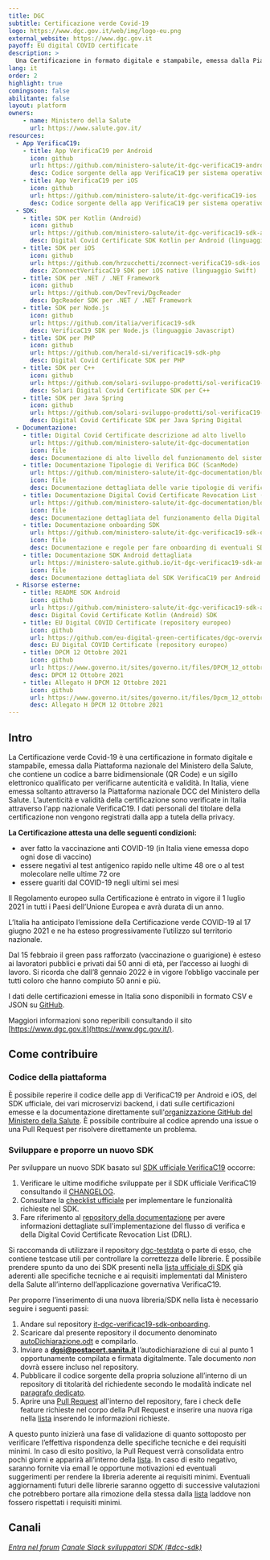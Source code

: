 ```yaml
---
title: DGC
subtitle: Certificazione verde Covid-19
logo: https://www.dgc.gov.it/web/img/logo-eu.png
external_website: https://www.dgc.gov.it
payoff: EU digital COVID certificate
description: >
  Una Certificazione in formato digitale e stampabile, emessa dalla Piattaforma nazionale del Ministero della Salute, che contiene un QR Code per verificarne autenticità e validità.
lang: it
order: 2
highlight: true
comingsoon: false
abilitante: false
layout: platform
owners:
    - name: Ministero della Salute
      url: https://www.salute.gov.it/
resources:
  - App VerificaC19:
    - title: App VerificaC19 per Android
      icon: github
      url: https://github.com/ministero-salute/it-dgc-verificaC19-android
      desc: Codice sorgente della app VerificaC19 per sistema operativo Android
    - title: App VerificaC19 per iOS
      icon: github
      url: https://github.com/ministero-salute/it-dgc-verificaC19-ios
      desc: Codice sorgente della app VerificaC19 per sistema operativo iOS
  - SDK:
    - title: SDK per Kotlin (Android)
      icon: github
      url: https://github.com/ministero-salute/it-dgc-verificac19-sdk-android
      desc: Digital Covid Certificate SDK Kotlin per Android (linguaggio Kotlin) sul quale si basa la app VerificaC19
    - title: SDK per iOS
      icon: github
      url: https://github.com/hrzucchetti/zconnect-verificaC19-sdk-ios
      desc: ZConnectVerificaC19 SDK per iOS native (linguaggio Swift)
    - title: SDK per .NET / .NET Framework
      icon: github
      url: https://github.com/DevTrevi/DgcReader
      desc: DgcReader SDK per .NET / .NET Framework
    - title: SDK per Node.js
      icon: github
      url: https://github.com/italia/verificac19-sdk
      desc: VerificaC19 SDK per Node.js (linguaggio Javascript)
    - title: SDK per PHP
      icon: github
      url: https://github.com/herald-si/verificac19-sdk-php
      desc: Digital Covid Certificate SDK per PHP
    - title: SDK per C++
      icon: github
      url: https://github.com/solari-sviluppo-prodotti/sol-verificaC19-sdk-cpp-linux
      desc: Solari Digital Covid Certificate SDK per C++
    - title: SDK per Java Spring
      icon: github
      url: https://github.com/solari-sviluppo-prodotti/sol-verificaC19-sdk-cpp-linux
      desc: Digital Covid Certificate SDK per Java Spring Digital
  - Documentazione:
    - title: Digital Covid Certificate descrizione ad alto livello
      url: https://github.com/ministero-salute/it-dgc-documentation
      icon: file
      desc: Documentazione di alto livello del funzionamento del sistema DCC.
    - title: Documentazione Tipologie di Verifica DGC (ScanMode)
      url: https://github.com/ministero-salute/it-dgc-documentation/blob/master/SCANMODE.md
      icon: file
      desc: Documentazione dettagliata delle varie tipologie di verifica del DCC.
    - title: Documentazione Digital Covid Certificate Revocation List (DRL)
      url: https://github.com/ministero-salute/it-dgc-documentation/blob/master/DRL.md
      icon: file
      desc: Documentazione dettagliata del funzionamento della Digital Covid Certificate Revocation List (DRL).
    - title: Documentazione onboarding SDK
      url: https://github.com/ministero-salute/it-dgc-verificac19-sdk-onboarding
      icon: file
      desc: Documentazione e regole per fare onboarding di eventuali SDK.
    - title: Documentazione SDK Android dettagliata
      url: https://ministero-salute.github.io/it-dgc-verificac19-sdk-android/documentation/
      icon: file
      desc: Documentazione dettagliata del SDK VerificaC19 per Android.
  - Risorse esterne:
    - title: README SDK Android
      icon: github
      url: https://github.com/ministero-salute/it-dgc-verificac19-sdk-android/blob/develop/README.md
      desc: Digital Covid Certificate Kotlin (Android) SDK
    - title: EU Digital COVID Certificate (repository europeo)
      icon: github
      url: https://github.com/eu-digital-green-certificates/dgc-overview
      desc: EU Digital COVID Certificate (repository europeo)
    - title: DPCM 12 Ottobre 2021
      icon: github
      url: https://www.governo.it/sites/governo.it/files/DPCM_12_ottobre.pdf
      desc: DPCM 12 Ottobre 2021
    - title: Allegato H DPCM 12 Ottobre 2021
      icon: github
      url: https://www.governo.it/sites/governo.it/files/Dpcm_12_ottobre_ALLEGATO_H.pdf
      desc: Allegato H DPCM 12 Ottobre 2021
---
```


## Intro

La Certificazione verde Covid-19 è una certificazione in formato digitale e stampabile, emessa dalla Piattaforma nazionale del Ministero della Salute, che contiene un codice a barre bidimensionale (QR Code) e un sigillo elettronico qualificato per verificarne autenticità e validità. In Italia, viene emessa soltanto attraverso la Piattaforma nazionale DCC del Ministero della Salute. L’autenticità e validità della certificazione sono verificate in Italia attraverso l'app nazionale VerificaC19. I dati personali del titolare della certificazione non vengono registrati dalla app a tutela della privacy.

**La Certificazione attesta una delle seguenti condizioni:**

- aver fatto la vaccinazione anti COVID-19 (in Italia viene emessa dopo ogni dose di vaccino)
- essere negativi al test antigenico rapido nelle ultime 48 ore o al test molecolare nelle ultime 72 ore
- essere guariti dal COVID-19 negli ultimi sei mesi

Il Regolamento europeo sulla  Certificazione è entrato in vigore il 1 luglio 2021 in tutti i Paesi dell’Unione Europea e avrà durata di un anno.

L’Italia ha anticipato l’emissione della Certificazione verde COVID-19 al 17 giugno 2021 e ne ha esteso progressivamente l’utilizzo sul territorio nazionale.

Dal 15 febbraio il green pass rafforzato (vaccinazione o guarigione) è esteso ai lavoratori pubblici e privati dai 50 anni di età, per l’accesso ai luoghi di lavoro. Si ricorda che dall’8 gennaio 2022 è in vigore l’obbligo vaccinale per tutti coloro che hanno compiuto 50 anni e più.

I dati delle certificazioni emesse in Italia sono disponibili in formato CSV e JSON su [GitHub](https://github.com/ministero-salute/it-dgc-opendata/).

Maggiori informazioni sono reperibili consultando il sito [https://www.dgc.gov.it](https://www.dgc.gov.it/).

## Come contribuire

### Codice della piattaforma

È possibile reperire il codice delle app di VerificaC19 per Android e iOS, del SDK ufficiale, dei vari microservizi backend, i dati sulle certificazioni emesse e la documentazione direttamente sull'[organizzazione GitHub del Ministero della Salute](https://github.com/ministero-salute). È possibile contribuire al codice aprendo una issue o una Pull Request per risolvere direttamente un problema.

### Sviluppare e proporre un nuovo SDK

Per sviluppare un nuovo SDK basato sul [SDK ufficiale VerificaC19](https://github.com/ministero-salute/it-dgc-verificac19-sdk-android) occorre:

1. Verificare le ultime modifiche sviluppate per il SDK ufficiale VerificaC19 consultando il [CHANGELOG](https://github.com/ministero-salute/it-dgc-verificac19-sdk-onboarding/blob/main/CHANGELOG.md).
2. Consultare la [checklist ufficiale](https://github.com/ministero-salute/it-dgc-verificac19-sdk-onboarding/blob/main/CHECKLIST_SDK.md) per implementare le funzionalità richieste nel SDK.
3. Fare riferimento al [repository della documentazione](https://github.com/ministero-salute/it-dgc-documentation) per avere informazioni dettagliate sull'implementazione del flusso di verifica e della Digital Covid Certificate Revocation List (DRL).

Si raccomanda di utilizzare il repository [dgc-testdata](https://github.com/eu-digital-green-certificates/dgc-testdata) o parte di esso, che contiene testcase utili per controllare la correttezza delle librerie.
È possibile prendere spunto da uno dei SDK presenti nella [lista ufficiale di SDK](https://github.com/ministero-salute/it-dgc-verificac19-sdk-onboarding/#lista-librerie) già aderenti alle specifiche tecniche e ai requisiti implementati dal Ministero della Salute all’interno dell’applicazione governativa VerificaC19.

Per proporre l’inserimento di una nuova libreria/SDK nella lista è necessario seguire i seguenti passi:

1. Andare sul repository [it-dgc-verificac19-sdk-onboarding](https://github.com/ministero-salute/it-dgc-verificac19-sdk-onboarding).
2. Scaricare dal presente repository il documento denominato [autoDichiarazione.odt](https://github.com/ministero-salute/it-dgc-verificac19-sdk-onboarding/raw/main/autoDichiarazione.odt) e compilarlo.
3. Inviare a **dgsi@postacert.sanita.it** l’autodichiarazione di cui al punto 1 opportunamente compilata e firmata digitalmente. Tale documento *non* dovrà essere incluso nel repository.
4. Pubblicare il codice sorgente della propria soluzione all’interno di un repository di titolarità del richiedente secondo le modalità indicate nel [paragrafo dedicato](https://github.com/ministero-salute/it-dgc-verificac19-sdk-onboarding/#requisiti-minimi).
5. Aprire una [Pull Request](https://github.com/ministero-salute/it-dgc-verificac19-sdk-onboarding/pulls) all'interno del repository, fare i check delle feature richieste nel corpo della Pull Request e inserire una nuova riga nella [lista](https://github.com/ministero-salute/it-dgc-verificac19-sdk-onboarding/#lista-librerie) inserendo le informazioni richieste.

A questo punto inizierà una fase di validazione di quanto sottoposto per verificare l’effettiva rispondenza delle specifiche tecniche e dei requisiti minimi.
In caso di esito positivo, la Pull Request verrà consolidata entro pochi giorni e apparirà all’interno della [lista](https://github.com/ministero-salute/it-dgc-verificac19-sdk-onboarding/#lista-librerie).
In caso di esito negativo, saranno fornite via email le opportune motivazioni ed eventuali suggerimenti per rendere la libreria aderente ai requisiti minimi.
Eventuali aggiornamenti futuri delle librerie saranno oggetto di successive valutazioni che potrebbero portare alla rimozione della stessa dalla [lista](https://github.com/ministero-salute/it-dgc-verificac19-sdk-onboarding/#lista-librerie) laddove non fossero rispettati i requisiti minimi.

## Canali

<a class="btn btn-primary" href="https://forum.italia.it" target="_blank"><i class="it-horn" /> Entra nel forum</a>
<a class="btn btn-primary" href="https://developersitalia.slack.com/archives/C030BJEGEN8" target="_blank"><i class="it-comment" /> Canale Slack sviluppatori SDK (#dcc-sdk)</a>
